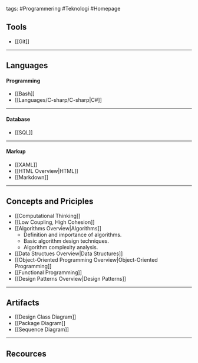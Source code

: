 tags: #Programmering #Teknologi #Homepage

## Tools
- [[Git]]

---

## Languages
#### Programming
- [[Bash]]
- [[Languages/C-sharp/C-sharp|C#]]

---

#### Database
- [[SQL]]

---

#### Markup
- [[XAML]]
- [[HTML Overview|HTML]]
- [[Markdown]]

---

## Concepts and Priciples
- [[Computational Thinking]]
- [[Low Coupling, High Cohesion]]
- [[Algorithms Overview|Algorithms]]
	- Definition and importance of algorithms.
	- Basic algorithm design techniques.
	- Algorithm complexity analysis.
- [[Data Structues Overview|Data Structures]]
- [[Object-Oriented Programming Overview|Object-Oriented Programming]]
- [[Functional Programming]]
- [[Design Patterns Overview|Design Patterns]]

---

## Artifacts
- [[Design Class Diagram]]
- [[Package Diagram]]
- [[Sequence Diagram]]

---

## Recources